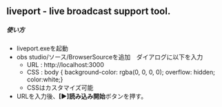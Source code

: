 ## liveport  - live broadcast support tool.
##### 使い方
* liveport.exeを起動
* obs studio/ソース/BrowserSourceを追加　ダイアログに以下を入力
  * URL : http://localhost:3000
  * CSS : body { background-color: rgba(0, 0, 0, 0);  overflow: hidden; color:white;}
  * CSSはカスタマイズ可能
* URLを入力後、**[▶]読み込み開始**ボタンを押す。
